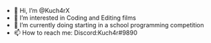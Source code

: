 - 👋 Hi, I’m @Kuch4rX
- 👀 I’m interested in Coding and Editing films
- 🌱 I’m currently doing starting in a school programming competition
- 📫 How to reach me: Discord:Kuch4r#9890


<!---
Kuch4rX/Kuch4rX is a ✨ special ✨ repository because its `README.md` (this file) appears on your GitHub profile.
You can click the Preview link to take a look at your changes.
--->
